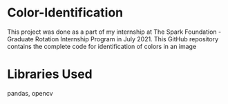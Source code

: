 # Color-Identification
This project was done as a part of my internship at The Spark Foundation - Graduate Rotation Internship Program in July 2021. This GitHub repository contains the complete code for identification of colors in an image

# Libraries Used
pandas, opencv
